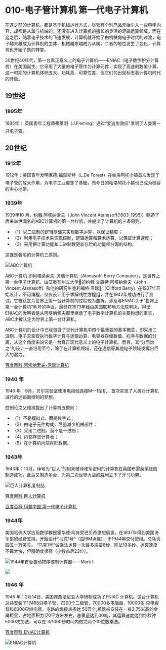 # 010-电子管计算机  第一代电子计算机

在这之前的计算机，都是基于机械运行方式，尽管有个别产品开始引入一些电学内容，却都是从属与机械的，还没有进入计算机的擅长的灵活的逻辑运算领域。而在这之后，随着电子技术的飞速发展，计算机就开始了由机械向电子时代的过渡，电子越来越成为计算机的主体，机械越来越成为从属，二者的地位发生了变化，计算机也开始了质的转变。

20世纪40年代，第一台真正意义上的电子计算机——ENIAC（电子数字积分计算机）在美国诞生。它采用了大量的电子管作为计算元件，实现了高速的数值计算。这一时期的计算机体积庞大、功耗高、可靠性差，但它们的出现标志着计算机时代的开启。

## 19世纪

### 1895年

1895年： 英国青年工程师弗莱明（J.Fleming）通过“爱迪生效应”发明了人类第一只电子管。 

## 20世纪

### 1912年

1912年：美国青年发明家德.福雷斯特（L.De Forest）在帕洛阿托小镇首次发现了电子管的放大作用，为电子工业奠定了基础，而今日的帕洛阿托小镇也已成为硅谷的中心地带。 

### 1939年

1939年10 月，约翰.阿塔纳索夫（John Vincent Atanasoff(1903-1995)）制造了后来举世闻名的ABC计算机的第一台样机，并提出了计算机的三条原则，

- （1）以二进制的逻辑基础来实现数字运算，以保证精度； 
- （2）利用电子技术来实现控制，逻辑运算和算术运算，以保证计算速度； 
- （3）采用把计算功能和二进制数更新存贮的功能相分离的结构。

这就是著名的计算机三原则。

![ABC计算机](https://bkimg.cdn.bcebos.com/pic/c8177f3e6709c93dbfbdd53a9e3df8dcd00054b4?x-bce-process=image/format,f_auto/watermark,image_d2F0ZXIvYmFpa2UyNzI,g_7,xp_5,yp_5,P_20/resize,m_lfit,limit_1,h_1080)

ABC计算机 即阿塔纳索夫-贝瑞计算机（Atanasoff-Berry Computer），是世界上第一台电子计算机，由艾奥瓦州立大学的约翰·文森特·阿塔纳索夫（John Vincent Atanasoff）和他的研究生克利福特·贝瑞（Clifford Berry）在1937年开始设计，不可编程，仅仅设计用于求解线性方程组，并在1942年成功进行了测试。它被认定为世界上第一台计算机的过程较为曲折，涉及与ENIAC关于“世界上第一台计算机”称号的争议，最终在1973年经由美国联邦地方法院判决，得出ENIAC的发明者是从阿塔纳索夫那里继承了电子数字计算机的主要构想的事实，ABC才被认定为世界上第一台计算机。

ABC计算机的设计中已经包含了现代计算机中四个最重要的基本概念，即采用二进制、电子真空管执行数字计算与逻辑运算、电容器存储数值、程序与数据的分离，从这个角度来说它是一台真正现代意义上的电子计算机。而且，其“分而治之”的设计一直沿用至今，除了在计算机领域，还在通信等其他电子领域发挥出巨大的潜力。

[百度百科 阿塔纳索夫-贝瑞计算机](https://baike.baidu.com/item/阿塔纳索夫-贝瑞计算机/8177846)

### 1940 年

1940 年：9月，贝尔实验室使用电报线连接M—1型机，首次实现了人类对计算机进行的远距离控制的梦想。
 
控制论之父维纳提出了计算机五原则：

- （1）不是模拟式，而是数字式；
- （2）由电子元件构成，尽量减少机械部件；
- （3）采用二进制，而不是十进制；
- （4）内部存放计算表；
- （5）在计算机内部存贮数据。 

### 1943年

1943年：10月，绰号为“巨人”的用来破译德军密码的计算机在英国布雷契莱庄园制造成功，此后又制造多台，为第二次世界大战的胜利立下了汗马功劳。 

![巨人计算机复制品](https://pics1.baidu.com/feed/0824ab18972bd407d83f554265c4bd5c0eb3096b.jpeg@f_auto?token=f859fc3582f9743b05efc593186c181e)

[百度百科 巨人计算机](https://baike.baidu.com/item/巨人计算机/4797760?fr=ge_ala)

[百度百科 科普中国 第一代电子计算机](https://baike.baidu.com/item/%E7%AC%AC%E4%B8%80%E4%BB%A3%E7%94%B5%E5%AD%90%E8%AE%A1%E7%AE%97%E6%9C%BA)

### 1944年

美国哈佛大学应用数学教授霍华德·阿肯受巴贝奇思想启发，在1937年得到美国海军部的经费支持，开始设计“马克1号”（由IBM承建），于1944年交付使用。总耗资四五十万美元。 “马克1号”做乘法运算一次最多需要6秒，除法10多秒。运算速度不算太快，但精确度很高（小数点后23位）。 

![1944年首台自动按序控制计算器——Mark Ⅰ](https://bkimg.cdn.bcebos.com/pic/d6ca7bcb0a46f21ffca169ddf6246b600d33aea2?x-bce-process=image/format,f_auto/resize,m_lfit,limit_1,h_855)

![](https://bkimg.cdn.bcebos.com/pic/960a304e251f95ca64f4a438c9177f3e6709523e?x-bce-process=image/format,f_auto/resize,m_lfit,limit_1,h_858)

### 1946 年

1946 年：2月14日，美国宾西法尼亚大学研制成功了ENIAC  计算机。这台计算机总共安装了17468只电子管，7200个二极管，70000多电阻器，10000多 只电容器和6000只继电器，电路的焊接点多达 50万个,机器被安装在一排2.75米高的金属柜里，占地面积为170平方米左右，总重量达到30吨，其运算速度达到每秒钟5000次加法，可以在 3/1000秒时间内做完两个10位数乘法。

[百度百科 ENIAC计算机](https://baike.baidu.com/item/ENIAC/431133?fr=ge_ala)

![ENIAC计算机](https://bkimg.cdn.bcebos.com/pic/242dd42a2834349bd386df3ec9ea15ce37d3be8d?x-bce-process=image/format,f_auto/watermark,image_d2F0ZXIvYmFpa2UyNzI,g_7,xp_5,yp_5,P_20/resize,m_lfit,limit_1,h_1080)